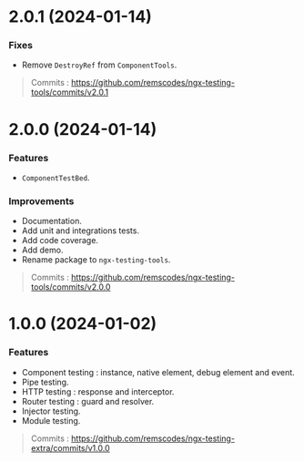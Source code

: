 # 2.0.1 (2024-01-14)

### Fixes

- Remove `DestroyRef` from `ComponentTools`.

> Commits : https://github.com/remscodes/ngx-testing-tools/commits/v2.0.1

# 2.0.0 (2024-01-14)

### Features

- `ComponentTestBed`.

### Improvements

- Documentation.
- Add unit and integrations tests.
- Add code coverage.
- Add demo.
- Rename package to `ngx-testing-tools`.

> Commits : https://github.com/remscodes/ngx-testing-tools/commits/v2.0.0

# 1.0.0 (2024-01-02)

### Features

- Component testing : instance, native element, debug element and event.
- Pipe testing.
- HTTP testing : response and interceptor.
- Router testing : guard and resolver.
- Injector testing.
- Module testing.

> Commits : https://github.com/remscodes/ngx-testing-extra/commits/v1.0.0
